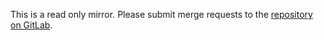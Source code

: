 This is a read only mirror.  Please submit merge requests to the
[repository on GitLab](https://gitlab.com/brainsick/build).
